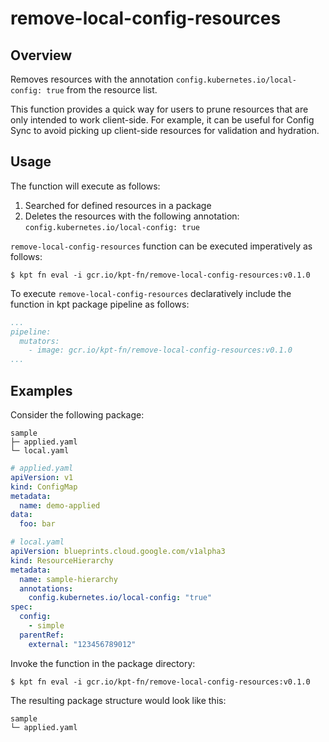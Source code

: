# remove-local-config-resources

## Overview

<!--mdtogo:Short-->

Removes resources with the annotation `config.kubernetes.io/local-config: true` from the resource list.

<!--mdtogo-->

This function provides a quick way for users to prune resources that are only intended to work client-side.
For example, it can be useful for Config Sync to avoid picking up client-side resources for validation and hydration.

<!--mdtogo:Long-->

## Usage

The function will execute as follows:

1. Searched for defined resources in a package
2. Deletes the resources with the following annotation:
   `config.kubernetes.io/local-config: true`

`remove-local-config-resources` function can be executed imperatively as follows:

```shell
$ kpt fn eval -i gcr.io/kpt-fn/remove-local-config-resources:v0.1.0
```

To execute `remove-local-config-resources` declaratively include the function in kpt package pipeline as follows:
```yaml
...
pipeline:
  mutators:
    - image: gcr.io/kpt-fn/remove-local-config-resources:v0.1.0
...
```

<!--mdtogo-->

## Examples

<!--mdtogo:Examples-->

Consider the following package:

```
sample
├─ applied.yaml
└─ local.yaml
```

```yaml
# applied.yaml
apiVersion: v1
kind: ConfigMap
metadata:
  name: demo-applied
data:
  foo: bar
```

```yaml
# local.yaml
apiVersion: blueprints.cloud.google.com/v1alpha3
kind: ResourceHierarchy
metadata:
  name: sample-hierarchy
  annotations:
    config.kubernetes.io/local-config: "true"
spec:
  config:
    - simple
  parentRef:
    external: "123456789012"
```

Invoke the function in the package directory:

```shell
$ kpt fn eval -i gcr.io/kpt-fn/remove-local-config-resources:v0.1.0
```

The resulting package structure would look like this:

```
sample
└─ applied.yaml
```
